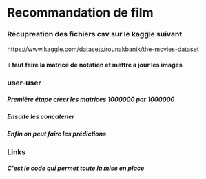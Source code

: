 # Recommandation de film
### Récupreation des fichiers csv sur le kaggle suivant 
https://www.kaggle.com/datasets/rounakbanik/the-movies-dataset
#### il faut faire la matrice de notation et mettre a jour les images 
### user-user
##### Première étape creer les matrices 1000000 par 1000000
##### Ensuite les concatener
##### Enfin on peut faire les prédictions

### Links
##### C'est le code qui permet toute la mise en place

